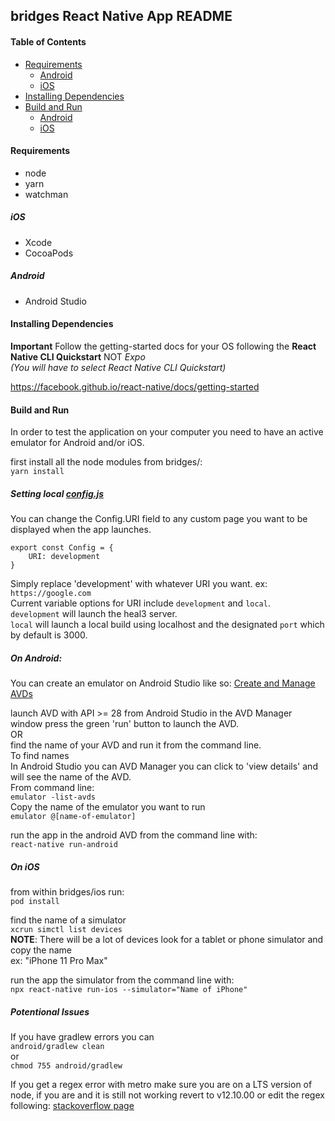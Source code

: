 ## bridges React Native App README

#### Table of Contents

* [Requirements](#Requirements)
   * [Android](#Android)
   * [iOS](#iOS)
* [Installing Dependencies](#Installing-Dependencies)
* [Build and Run ](#Build-and-Run)
   * [Android](#On-Android)
   * [iOS](#On-iOS)

#### Requirements

* node
* yarn
* watchman

##### iOS
* Xcode
* CocoaPods

##### Android
* Android Studio

#### Installing Dependencies
**Important** Follow the getting-started docs for your OS following the **React Native CLI Quickstart** NOT _Expo_\
_(You will have to select React Native CLI Quickstart)_

https://facebook.github.io/react-native/docs/getting-started

#### Build and Run 
In order to test the application on your computer you need to have an active emulator for Android and/or iOS.

first install all the node modules from bridges/:\
`yarn install`

##### Setting local [config.js](config.js) 
You can change the Config.URI field to any custom page you want to be displayed when the app launches.
```
export const Config = {
	URI: development
}
```

Simply replace 'development' with whatever URI you want. ex: `https://google.com`\
Current variable options for URI include `development` and `local`.\
`development` will launch the heal3 server.\
`local` will launch a local build using localhost and the designated `port` which by default is 3000.

##### On Android: 
You can create an emulator on Android Studio like so: [Create and Manage AVDs](https://developer.android.com/studio/run/managing-avds)

launch AVD with API >= 28 
from Android Studio in the AVD Manager window press the green 'run' button to launch the AVD.\
OR\
find the name of your AVD and run it from the command line.\
To find names\
In Android Studio you can AVD Manager you can click to 'view details' and will see the name of the AVD.\
From command line:\
`emulator -list-avds`\
Copy the name of the emulator you want to run\
`emulator @[name-of-emulator]`

run the app in the android AVD from the command line with:\
`react-native run-android`

##### On iOS 
from within bridges/ios run:\
`pod install`

find the name of a simulator\
`xcrun simctl list devices`\
**NOTE**: There will be a lot of devices look for a tablet or phone simulator and copy the name\
ex: "iPhone 11 Pro Max"

run the app the simulator from the command line with:\
`npx react-native run-ios --simulator="Name of iPhone"`

##### Potentional Issues
If you have gradlew errors you can\
`android/gradlew clean`\
or\
`chmod 755 android/gradlew`

If you get a regex error with metro make sure you are on a LTS version of node, if you are and it is still not working revert to v12.10.00 or edit the regex following:
[stackoverflow page](https://stackoverflow.com/questions/58120990/how-to-resolve-the-error-on-react-native-start/58122821#58122821)
